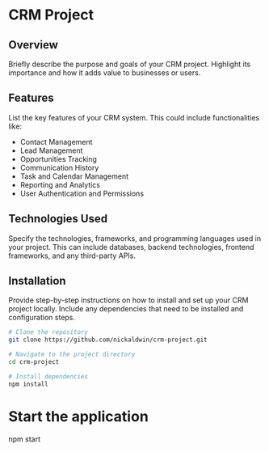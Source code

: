 # CRM Project

## Overview

Briefly describe the purpose and goals of your CRM project. Highlight its importance and how it adds value to businesses or users.

## Features

List the key features of your CRM system. This could include functionalities like:

- Contact Management
- Lead Management
- Opportunities Tracking
- Communication History
- Task and Calendar Management
- Reporting and Analytics
- User Authentication and Permissions

## Technologies Used

Specify the technologies, frameworks, and programming languages used in your project. This can include databases, backend technologies, frontend frameworks, and any third-party APIs.

## Installation

Provide step-by-step instructions on how to install and set up your CRM project locally. Include any dependencies that need to be installed and configuration steps.

```bash
# Clone the repository
git clone https://github.com/nickaldwin/crm-project.git

# Navigate to the project directory
cd crm-project

# Install dependencies
npm install
```

# Start the application
npm start



